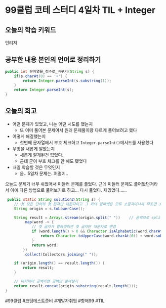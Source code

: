 # 99클럽 코테 스터디 4일차 TIL + Integer
## 오늘의 학습 키워드
인티져

## 공부한 내용 본인의 언어로 정리하기
``` java
public int 문자열을_정수로_바꾸기(String s) {
    if(s.charAt(0) == '+') {
        return Integer.parseInt(s.substring(1));
    }
    return Integer.parseInt(s);
}
```
## 오늘의 회고
- 어떤 문제가 있었고, 나는 어떤 시도를 했는지
  - 또 이미 풀어본 문제여서 원래 문제풀이랑 다르게 풀어보려고 했다
- 어떻게 해결했는지
  - 첫번째 문자열에서 부호 체크하고 `Integer.parseInt()`메서드를 사용했다
- 무엇을 새롭게 알았는지
  - 새롭게 알게된건 없었다..
  - 근데 굳이 부호 체크를 안 해도 됐었다
- 내일 학습할 것은 무엇인지
  - 음.. 5일차 문제는..어떨지..

오늘도 문제가 너무 쉬웠어서 미들러 문제를 풀었다. 근데 미들러 문제도 풀어봤던거라서 아예 다른 방법으로 풀어보기로 하고... 다시 풀었다. 재밌었다......
``` java
 public static String solution2(String s) {
    // 첫 모든 단어의 첫 문자만 대문자이고 그 외의 알파벳은 모두 소문자이니까 무조건 소문자로 변경
    String origin = s.toLowerCase();

    String result = Arrays.stream(origin.split(" "))    // 공백으로 split
        .map(word -> {
            // 첫 글자가 알파벳이면 첫 글자만 대문자로 변경
            if (word.length() > 0 && Character.isAlphabetic(word.charAt(0))) {
                return Character.toUpperCase(word.charAt(0)) + word.substring(1);
            }
            return word;
        })
        .collect(Collectors.joining(" "));

    if (origin.length() == result.length()) {
        return result;
    }

    // 마지막이 공백이면 공백만 붙여넣기
    return result.concat(origin.substring(result.length()));
}
```

#99클럽 #코딩테스트준비 #개발자취업 #항해99 #TIL
